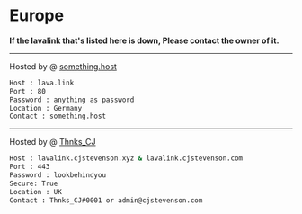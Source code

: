 # Europe
**If the lavalink that's listed here is down, Please contact the owner of it.**

---
Hosted by @ [something.host](https://support.something.host/en/article/lavalink-hosting-okm26z/)
```bash
Host : lava.link
Port : 80
Password : anything as password
Location : Germany
Contact : something.host
```
---
Hosted by @ [Thnks_CJ](https://github.com/ThnksCJ)
```bash
Host : lavalink.cjstevenson.xyz & lavalink.cjstevenson.com
Port : 443
Password : lookbehindyou
Secure: True
Location : UK
Contact : Thnks_CJ#0001 or admin@cjstevenson.com
```

